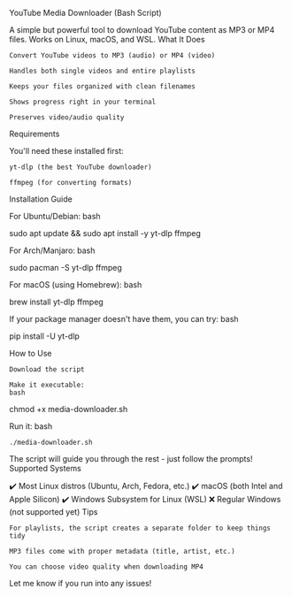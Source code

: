 YouTube Media Downloader (Bash Script)

A simple but powerful tool to download YouTube content as MP3 or MP4 files. Works on Linux, macOS, and WSL.
What It Does

    Convert YouTube videos to MP3 (audio) or MP4 (video)

    Handles both single videos and entire playlists

    Keeps your files organized with clean filenames

    Shows progress right in your terminal

    Preserves video/audio quality

Requirements

You'll need these installed first:

    yt-dlp (the best YouTube downloader)

    ffmpeg (for converting formats)

Installation Guide

For Ubuntu/Debian:
bash

sudo apt update && sudo apt install -y yt-dlp ffmpeg

For Arch/Manjaro:
bash

sudo pacman -S yt-dlp ffmpeg

For macOS (using Homebrew):
bash

brew install yt-dlp ffmpeg

If your package manager doesn't have them, you can try:
bash

pip install -U yt-dlp

How to Use

    Download the script

    Make it executable:
    bash

chmod +x media-downloader.sh

Run it:
bash

    ./media-downloader.sh

The script will guide you through the rest - just follow the prompts!
Supported Systems

✔️ Most Linux distros (Ubuntu, Arch, Fedora, etc.)
✔️ macOS (both Intel and Apple Silicon)
✔️ Windows Subsystem for Linux (WSL)
❌ Regular Windows (not supported yet)
Tips

    For playlists, the script creates a separate folder to keep things tidy

    MP3 files come with proper metadata (title, artist, etc.)

    You can choose video quality when downloading MP4

Let me know if you run into any issues!
